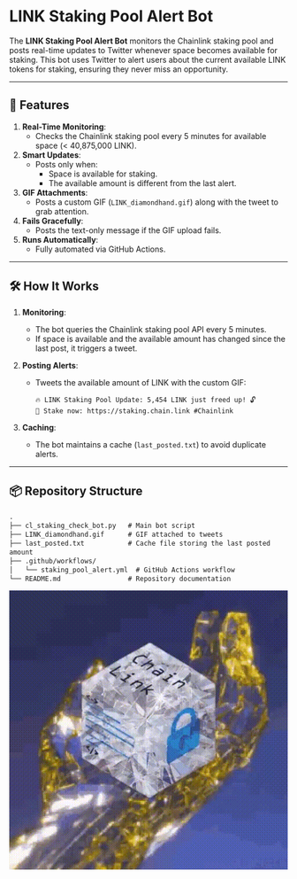 # LINK Staking Pool Alert Bot

The **LINK Staking Pool Alert Bot** monitors the Chainlink staking pool and posts real-time updates to Twitter whenever space becomes available for staking. This bot uses Twitter to alert users about the current available LINK tokens for staking, ensuring they never miss an opportunity.

---

## 🚀 Features
1. **Real-Time Monitoring**:
   - Checks the Chainlink staking pool every 5 minutes for available space (< 40,875,000 LINK).
2. **Smart Updates**:
   - Posts only when:
     - Space is available for staking.
     - The available amount is different from the last alert.
3. **GIF Attachments**:
   - Posts a custom GIF (`LINK_diamondhand.gif`) along with the tweet to grab attention.
4. **Fails Gracefully**:
   - Posts the text-only message if the GIF upload fails.
5. **Runs Automatically**:
   - Fully automated via GitHub Actions.

---

## 🛠 How It Works
1. **Monitoring**:
   - The bot queries the Chainlink staking pool API every 5 minutes.
   - If space is available and the available amount has changed since the last post, it triggers a tweet.

2. **Posting Alerts**:
   - Tweets the available amount of LINK with the custom GIF:
     ```text
     🔥 LINK Staking Pool Update: 5,454 LINK just freed up! 🔓
     💎 Stake now: https://staking.chain.link #Chainlink
     ```

3. **Caching**:
   - The bot maintains a cache (`last_posted.txt`) to avoid duplicate alerts.

---

## 📦 Repository Structure
```plaintext
.
├── cl_staking_check_bot.py   # Main bot script
├── LINK_diamondhand.gif      # GIF attached to tweets
├── last_posted.txt           # Cache file storing the last posted amount
├── .github/workflows/
│   └── staking_pool_alert.yml  # GitHub Actions workflow
└── README.md                 # Repository documentation
```

<div align="center">
  <img src="LINK_diamondhand.gif" alt="LINK Staking Pool Alert" width="600">
</div>

